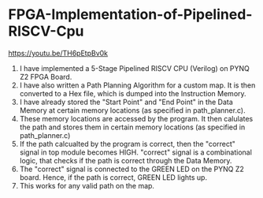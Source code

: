 # FPGA-Implementation-of-Pipelined-RISCV-Cpu

https://youtu.be/TH6pEtpBv0k

1) I have implemented a 5-Stage Pipelined RISCV CPU (Verilog) on PYNQ Z2 FPGA Board.
2) I have also written a Path Planning Algorithm for a custom map. It is then converted to a Hex file, which is dumped into the Instruction Memory.
3) I have already stored the "Start Point" and "End Point" in the Data Memory at certain memory locations (as specified in path_planner.c).
4) These memory locations are accessed by the program. It then calulates the path and stores them in certain memory locations (as specified in path_planner.c)
5) If the path calcualted by the program is correct, then the "correct" signal in top module becomes HIGH. "correct" signal is a combinational logic, that checks if the path is correct through the Data Memory.
6) The "correct" signal is connected to the GREEN LED on the PYNQ Z2 board. Hence, if the path is correct, GREEN LED lights up.
7) This works for any valid path on the map.
